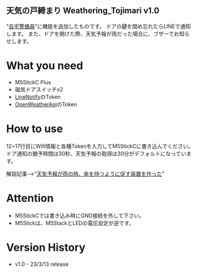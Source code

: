 ## 天気の戸締まり Weathering_Tojimari v1.0
"[自宅警備員](https://github.com/11104/homeguard)"に機能を追加したものです。
ドアの鍵を閉め忘れたらLINEで通知します。
また、ドアを開けた際、天気予報が雨だった場合に、ブザーでお知らせします。

# What you need
- M5StickC Plus
- 磁気ドアスイッチx2
- [LineNotify](https://notify-bot.line.me/ja/)のToken
- [OpenWeatherApi](https://openweathermap.org)のToken

# How to use
12~17行目にWifi情報と各種Tokenを入力してM5StickCに書き込んでください。
ドア通知の猶予時間は30秒、天気予報の取得は30分がデフォルトになっています。

解説記事-->"[天気予報が雨の時、傘を持つように促す装置を作った](https://qiita.com/nih/items/5b122e9b43f3f10e7acf)"

# Attention
- M5StickCでは書き込み時にGND接続を外して下さい。
- M5Stickは、M5StackとLEDの電圧設定が逆です。

# Version History
- v1.0 - 23/3/13 release